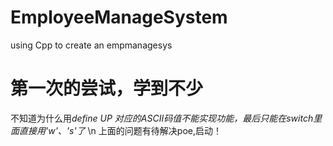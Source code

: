 # EmployeeManageSystem
using Cpp to create an empmanagesys
# 第一次的尝试，学到不少
不知道为什么用*define UP 对应的ASCII码值不能实现功能，最后只能在switch里面直接用'w'、's'了*
\n 上面的问题有待解决poe,启动！
